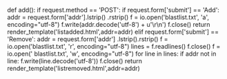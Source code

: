 def add(): if request.method == 'POST': if request.form['submit'] == 'Add': addr = request.form['addr'].lstrip()
.rstrip() f = io.open('blastlist.txt', 'a', encoding="utf-8") f.write(addr.decode('utf-8') + u'\r\n') f.close() return
render_template('listadded.html',addr=addr) elif request.form['submit'] == 'Remove': addr = request.form['addr']
.lstrip().rstrip() f = io.open('blastlist.txt', 'r', encoding="utf-8") lines = f.readlines() f.close() f = io.open('
blastlist.txt', 'w', encoding="utf-8") for line in lines: if addr not in line: f.write(line.decode('utf-8')) f.close()
return render_template('listremoved.html',addr=addr)

